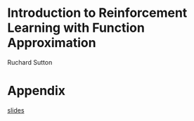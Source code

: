 # Introduction to Reinforcement Learning with Function Approximation

Ruchard Sutton

# Appendix

[slides](http://media.nips.cc/Conferences/2015/tutorialslides/SuttonIntroRL-nips-2015-tutorial.pdf)